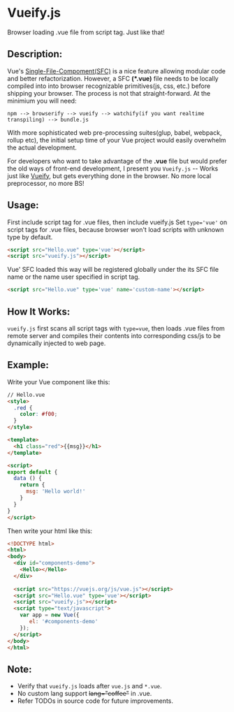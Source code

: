 # Vueify.js
Browser loading .vue file from script tag. Just like that!


## Description:
Vue's [Single-File-Compoment(SFC)](https://vuejs.org/v2/guide/single-file-components.html) is a nice feature allowing modular code and better refactorization. However, a SFC **(*.vue)** file needs to be locally compiled into into browser recognizable primitives(js, css, etc.) before shipping your browser. The process is not that straight-forward. At the minimium you will need:
    
    npm --> browserify --> vueify --> watchify(if you want realtime transpiling) --> bundle.js

With more sophisticated web pre-processing suites(glup, babel, webpack, rollup etc), the initial setup time of your Vue project would easily overwhelm the actual development.

For developers who want to take advantage of the **.vue** file but would prefer the old ways of front-end development, I present you `Vueify.js` -- Works just like [Vueify](https://github.com/vuejs/vueify), but gets everything done in the browser. No more local preprocessor, no more BS!


## Usage:
First include script tag for .vue files, then include vueify.js
Set `type='vue'` on script tags for .vue files, because browser won't load scripts with unknown type by default.
 
```html
<script src="Hello.vue" type='vue'></script>
<script src="vueify.js"></script>
```

Vue' SFC loaded this way will be registered globally under the its SFC file name or the name user specified in script tag.
  
```html
<script src="Hello.vue" type='vue' name='custom-name'></script>
```


## How It Works:
`vueify.js` first scans all script tags with `type=vue`, then loads .vue files from remote server and compiles their contents into corresponding css/js to be dynamically injected to web page. 


## Example:
Write your Vue component like this:
```html
// Hello.vue
<style>
  .red {
    color: #f00;
  }
</style>

<template>
  <h1 class="red">{{msg}}</h1>
</template>

<script>
export default {
  data () {
    return {
      msg: 'Hello world!'
    }
  }
}
</script>
```

Then write your html like this:
```html
<!DOCTYPE html>
<html>
<body>
  <div id="components-demo">
    <Hello></Hello>
  </div>
  
  <script src="https://vuejs.org/js/vue.js"></script>
  <script src="Hello.vue" type='vue'></script>
  <script src="vueify.js"></script>
  <script type="text/javascript">
    var app = new Vue({ 
       el: '#components-demo'
    });
  </script>
</body>
</html>
```


## Note: 
* Verify that `vueify.js` loads after `vue.js` and `*.vue`.
* No custom lang support ~~lang="coffee"~~ in .vue.
* Refer TODOs in source code for future improvements.
